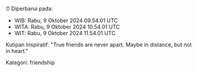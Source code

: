 ⏰ Diperbarui pada:
- WIB: Rabu, 9 Oktober 2024 09.54.01 UTC
- WITA: Rabu, 9 Oktober 2024 10.54.01 UTC
- WIT: Rabu, 9 Oktober 2024 11.54.01 UTC

Kutipan Inspiratif:
"True friends are never apart. Maybe in distance, but not in heart."


Kategori: friendship

